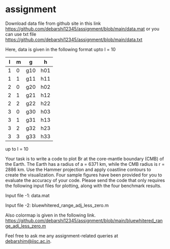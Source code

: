 # assignment


Download data file from github site in this link
https://github.com/debarshi12345/assignment/blob/main/data.mat
or you can use txt file
https://github.com/debarshi12345/assignment/blob/main/data.txt



Here, data is given in the following format upto l = 10

| l | m |   g | h   |
| --| --| --  | --  |
| 1 | 0 | g10 | h01 |
| 1 | 1 | g11 | h11 |
| 2 | 0 | g20 | h02 |
| 2 | 1 | g21 | h12 |
| 2 | 2 | g22 | h22 |
| 3 | 0 | g30 | h03 |
| 3 | 1 | g31 | h13 |
| 3 | 2 | g32 | h23 |
| 3 | 3 | g33 | h33 |

up to l = 10


Your task is to write a code to plot Br at the core-mantle boundary (CMB) of the Earth.
The Earth has a radius of a = 6371 km, while the CMB radius is r = 2886 km. Use the Hammer
projection and apply coastline contours to create the visualization. Four sample figures have
been provided for you to evaluate the accuracy of your code.
Please send the code that only requires the following input files for plotting, along with the
four benchmark results.


Input file -1: data.mat

Input file -2: bluewhitered_range_adj_less_zero.m


Also colormap is given in the following link.
https://github.com/debarshi12345/assignment/blob/main/bluewhitered_range_adj_less_zero.m




Feel free to ask me any assignment-related queries at debarshim@iisc.ac.in.
